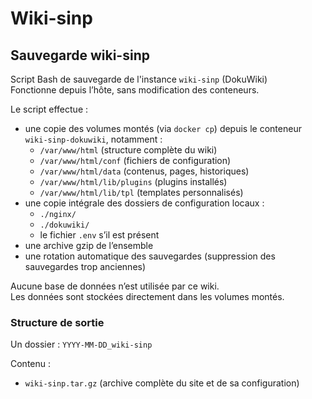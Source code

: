 # Wiki-sinp

## Sauvegarde wiki-sinp

Script Bash de sauvegarde de l'instance `wiki-sinp` (DokuWiki)  
Fonctionne depuis l’hôte, sans modification des conteneurs.

Le script effectue :
- une copie des volumes montés (via `docker cp`) depuis le conteneur `wiki-sinp-dokuwiki`, notamment :
  - `/var/www/html` (structure complète du wiki)
  - `/var/www/html/conf` (fichiers de configuration)
  - `/var/www/html/data` (contenus, pages, historiques)
  - `/var/www/html/lib/plugins` (plugins installés)
  - `/var/www/html/lib/tpl` (templates personnalisés)
- une copie intégrale des dossiers de configuration locaux :
  - `./nginx/`
  - `./dokuwiki/`
  - le fichier `.env` s’il est présent
- une archive gzip de l’ensemble
- une rotation automatique des sauvegardes (suppression des sauvegardes trop anciennes)

Aucune base de données n’est utilisée par ce wiki.  
Les données sont stockées directement dans les volumes montés.

### Structure de sortie

Un dossier : `YYYY-MM-DD_wiki-sinp`

Contenu :
- `wiki-sinp.tar.gz` (archive complète du site et de sa configuration)
